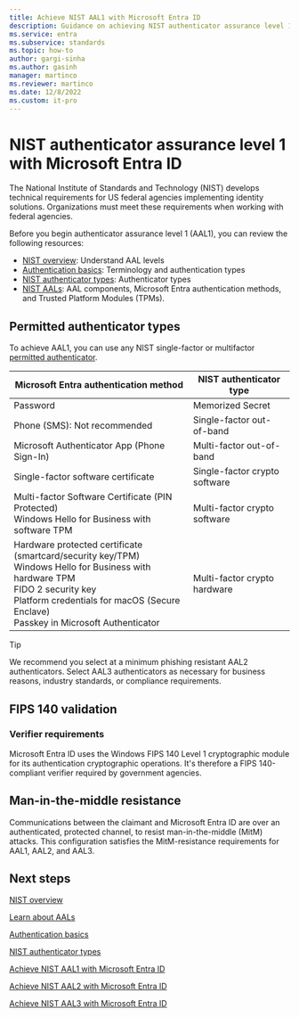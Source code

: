 ```yaml
---
title: Achieve NIST AAL1 with Microsoft Entra ID
description: Guidance on achieving NIST authenticator assurance level 1 (AAL1) with Microsoft Entra ID.
ms.service: entra
ms.subservice: standards
ms.topic: how-to
author: gargi-sinha
ms.author: gasinh
manager: martinco
ms.reviewer: martinco
ms.date: 12/8/2022
ms.custom: it-pro
---
```


# NIST authenticator assurance level 1 with Microsoft Entra ID 

The National Institute of Standards and Technology (NIST) develops technical requirements for US federal agencies implementing identity solutions. Organizations must meet these requirements when working with federal agencies. 

Before you begin authenticator assurance level 1 (AAL1), you can review the following resources:

* [NIST overview](nist-overview.md): Understand AAL levels
* [Authentication basics](nist-authentication-basics.md): Terminology and authentication types
* [NIST authenticator types](nist-authenticator-types.md): Authenticator types
* [NIST AALs](nist-about-authenticator-assurance-levels.md): AAL components, Microsoft Entra authentication methods, and Trusted Platform Modules (TPMs). 

## Permitted authenticator types

To achieve AAL1, you can use any NIST single-factor or multifactor [permitted authenticator](nist-authenticator-types.md). 

|Microsoft Entra authentication method|NIST authenticator type |
| - | - |
|Password |Memorized Secret |
|Phone (SMS): Not recommended | Single-factor out-of-band |
|Microsoft Authenticator App (Phone Sign-In)|Multi-factor out-of-band |
|Single-factor software certificate | Single-factor crypto software |
|Multi-factor Software Certificate (PIN Protected) <br> Windows Hello for Business with software TPM <br> | Multi-factor crypto software | 
|Hardware protected certificate (smartcard/security key/TPM) <br> Windows Hello for Business with hardware TPM <br> FIDO 2 security key <br> Platform credentials for macOS (Secure Enclave) <br> Passkey in Microsoft Authenticator| Multi-factor crypto hardware


> [!TIP]
> We recommend you select at a minimum phishing resistant AAL2 authenticators. Select AAL3 authenticators as necessary for business reasons, industry standards, or compliance requirements.

## FIPS 140 validation

### Verifier requirements

Microsoft Entra ID uses the Windows FIPS 140 Level 1 cryptographic module for its authentication cryptographic operations. It's therefore a FIPS 140-compliant verifier required by government agencies.

## Man-in-the-middle resistance 

Communications between the claimant and Microsoft Entra ID are over an authenticated, protected channel, to resist man-in-the-middle (MitM) attacks. This configuration satisfies the MitM-resistance requirements for AAL1, AAL2, and AAL3.

## Next steps 

[NIST overview](nist-overview.md)

[Learn about AALs](nist-about-authenticator-assurance-levels.md)

[Authentication basics](nist-authentication-basics.md)

[NIST authenticator types](nist-authenticator-types.md)

[Achieve NIST AAL1 with Microsoft Entra ID](nist-authenticator-assurance-level-1.md)

[Achieve NIST AAL2 with Microsoft Entra ID](nist-authenticator-assurance-level-2.md)

[Achieve NIST AAL3 with Microsoft Entra ID](nist-authenticator-assurance-level-3.md) 
